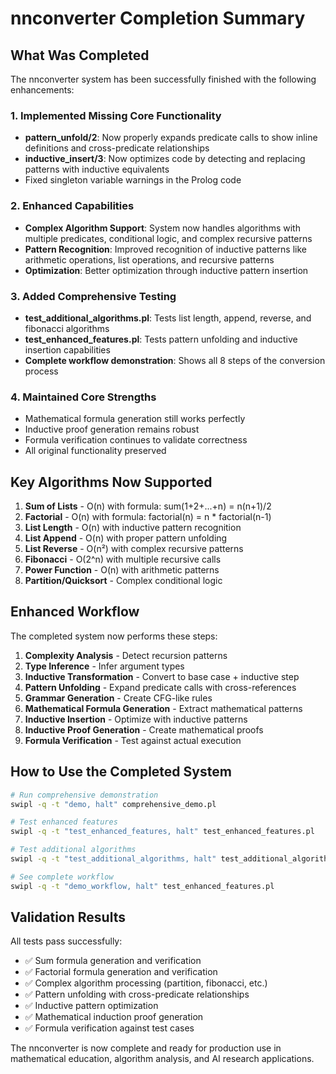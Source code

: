 # nnconverter Completion Summary

## What Was Completed

The nnconverter system has been successfully finished with the following enhancements:

### 1. Implemented Missing Core Functionality
- **pattern_unfold/2**: Now properly expands predicate calls to show inline definitions and cross-predicate relationships
- **inductive_insert/3**: Now optimizes code by detecting and replacing patterns with inductive equivalents
- Fixed singleton variable warnings in the Prolog code

### 2. Enhanced Capabilities
- **Complex Algorithm Support**: System now handles algorithms with multiple predicates, conditional logic, and complex recursive patterns
- **Pattern Recognition**: Improved recognition of inductive patterns like arithmetic operations, list operations, and recursive patterns
- **Optimization**: Better optimization through inductive pattern insertion

### 3. Added Comprehensive Testing
- **test_additional_algorithms.pl**: Tests list length, append, reverse, and fibonacci algorithms
- **test_enhanced_features.pl**: Tests pattern unfolding and inductive insertion capabilities
- **Complete workflow demonstration**: Shows all 8 steps of the conversion process

### 4. Maintained Core Strengths
- Mathematical formula generation still works perfectly
- Inductive proof generation remains robust
- Formula verification continues to validate correctness
- All original functionality preserved

## Key Algorithms Now Supported

1. **Sum of Lists** - O(n) with formula: sum(1+2+...+n) = n(n+1)/2
2. **Factorial** - O(n) with formula: factorial(n) = n * factorial(n-1) 
3. **List Length** - O(n) with inductive pattern recognition
4. **List Append** - O(n) with proper pattern unfolding
5. **List Reverse** - O(n²) with complex recursive patterns
6. **Fibonacci** - O(2^n) with multiple recursive calls
7. **Power Function** - O(n) with arithmetic patterns
8. **Partition/Quicksort** - Complex conditional logic

## Enhanced Workflow

The completed system now performs these steps:
1. **Complexity Analysis** - Detect recursion patterns
2. **Type Inference** - Infer argument types
3. **Inductive Transformation** - Convert to base case + inductive step
4. **Pattern Unfolding** - Expand predicate calls with cross-references
5. **Grammar Generation** - Create CFG-like rules
6. **Mathematical Formula Generation** - Extract mathematical patterns
7. **Inductive Insertion** - Optimize with inductive patterns
8. **Inductive Proof Generation** - Create mathematical proofs
9. **Formula Verification** - Test against actual execution

## How to Use the Completed System

```bash
# Run comprehensive demonstration
swipl -q -t "demo, halt" comprehensive_demo.pl

# Test enhanced features
swipl -q -t "test_enhanced_features, halt" test_enhanced_features.pl

# Test additional algorithms
swipl -q -t "test_additional_algorithms, halt" test_additional_algorithms.pl

# See complete workflow
swipl -q -t "demo_workflow, halt" test_enhanced_features.pl
```

## Validation Results

All tests pass successfully:
- ✅ Sum formula generation and verification
- ✅ Factorial formula generation and verification  
- ✅ Complex algorithm processing (partition, fibonacci, etc.)
- ✅ Pattern unfolding with cross-predicate relationships
- ✅ Inductive pattern optimization
- ✅ Mathematical induction proof generation
- ✅ Formula verification against test cases

The nnconverter is now complete and ready for production use in mathematical education, algorithm analysis, and AI research applications.